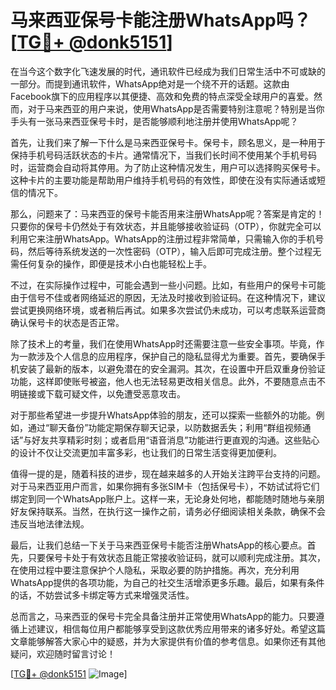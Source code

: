 # 马来西亚保号卡能注册WhatsApp吗？[[TG💪+ @donk5151](https://t.me/s/donk5151)]

在当今这个数字化飞速发展的时代，通讯软件已经成为我们日常生活中不可或缺的一部分。而提到通讯软件，WhatsApp绝对是一个绕不开的话题。这款由Facebook旗下的应用程序以其便捷、高效和免费的特点深受全球用户的喜爱。然而，对于马来西亚的用户来说，使用WhatsApp是否需要特别注意呢？特别是当你手头有一张马来西亚保号卡时，是否能够顺利地注册并使用WhatsApp呢？

首先，让我们来了解一下什么是马来西亚保号卡。保号卡，顾名思义，是一种用于保持手机号码活跃状态的卡片。通常情况下，当我们长时间不使用某个手机号码时，运营商会自动将其停用。为了防止这种情况发生，用户可以选择购买保号卡。这种卡片的主要功能是帮助用户维持手机号码的有效性，即使在没有实际通话或短信的情况下。

那么，问题来了：马来西亚的保号卡能否用来注册WhatsApp呢？答案是肯定的！只要你的保号卡仍然处于有效状态，并且能够接收验证码（OTP），你就完全可以利用它来注册WhatsApp。WhatsApp的注册过程非常简单，只需输入你的手机号码，然后等待系统发送的一次性密码（OTP），输入后即可完成注册。整个过程无需任何复杂的操作，即便是技术小白也能轻松上手。

不过，在实际操作过程中，可能会遇到一些小问题。比如，有些用户的保号卡可能由于信号不佳或者网络延迟的原因，无法及时接收到验证码。在这种情况下，建议尝试更换网络环境，或者稍后再试。如果多次尝试仍未成功，可以考虑联系运营商确认保号卡的状态是否正常。

除了技术上的考量，我们在使用WhatsApp时还需要注意一些安全事项。毕竟，作为一款涉及个人信息的应用程序，保护自己的隐私显得尤为重要。首先，要确保手机安装了最新的版本，以避免潜在的安全漏洞。其次，在设置中开启双重身份验证功能，这样即使账号被盗，他人也无法轻易更改相关信息。此外，不要随意点击不明链接或下载可疑文件，以免遭受恶意攻击。

对于那些希望进一步提升WhatsApp体验的朋友，还可以探索一些额外的功能。例如，通过“聊天备份”功能定期保存聊天记录，以防数据丢失；利用“群组视频通话”与好友共享精彩时刻；或者启用“语音消息”功能进行更直观的沟通。这些贴心的设计不仅让交流更加丰富多彩，也让我们的日常生活变得更加便利。

值得一提的是，随着科技的进步，现在越来越多的人开始关注跨平台支持的问题。对于马来西亚用户而言，如果你拥有多张SIM卡（包括保号卡），不妨试试将它们绑定到同一个WhatsApp账户上。这样一来，无论身处何地，都能随时随地与亲朋好友保持联系。当然，在执行这一操作之前，请务必仔细阅读相关条款，确保不会违反当地法律法规。

最后，让我们总结一下关于马来西亚保号卡能否注册WhatsApp的核心要点。首先，只要保号卡处于有效状态且能正常接收验证码，就可以顺利完成注册。其次，在使用过程中要注意保护个人隐私，采取必要的防护措施。再次，充分利用WhatsApp提供的各项功能，为自己的社交生活增添更多乐趣。最后，如果有条件的话，不妨尝试多卡绑定等方式来增强灵活性。

总而言之，马来西亚的保号卡完全具备注册并正常使用WhatsApp的能力。只要遵循上述建议，相信每位用户都能够享受到这款优秀应用带来的诸多好处。希望这篇文章能够解答大家心中的疑惑，并为大家提供有价值的参考信息。如果你还有其他疑问，欢迎随时留言讨论！

[[TG💪+ @donk5151](https://t.me/s/donk5151) ![Image](https://i.postimg.cc/rwNCRYN7/Snipaste-2025-04-30-17-27-05.png)]